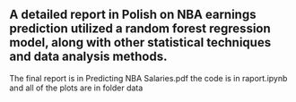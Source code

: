 ## A detailed report in Polish on NBA earnings prediction utilized a random forest regression model, along with other statistical techniques and data analysis methods.

The final report is in Predicting NBA Salaries.pdf the code is in raport.ipynb and all of the plots are in folder data
